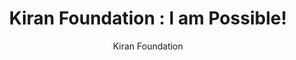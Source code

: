 ---
readMore: Read more
more: See more
join: Join Us Now
apply: Apply
applyNow: Apply now
knowMore: Know more

#Meta Tags
title: "Kiran Foundation : I am Possible! "
description: "Kiran Foundation works with families from underprivileged and marginalised section of society, and helps them reach their full potential."
keywords: "Kiran Foundation, Kiran Pratibha, Scholarship, India, Underprivileged Youth, Women Empowerment"
author: "Kiran Foundation"
ogTitle: "Kiran Foundation"
ogDescription: "Welcome to Kiran Foundation"
ogImage: "/assets/app-icons/favicon-96x96.png"
ogUrl: "https://kiranfoundation.com"
generator: "Astro"
---